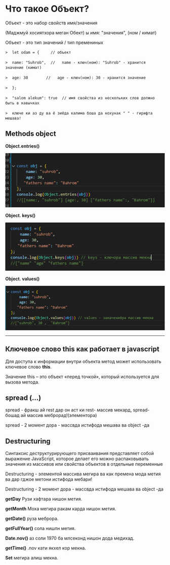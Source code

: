 

# Что такое Объект?

Объект - это набор свойств имя/значения 

(Маджмуй хосиятхора меган Обект)
ы
имя: "значения",  (ном / кимат)



Объект - этo тип значений / тип премениных

    >  let odam = {     // объект

    >  name: "Suhrob",  //   name - ключ(ном): "Suhrob" - хранится значение (кимат)

    >  age: 30        //   age - ключ(ном): 30 - хранится значение

    >  };

    >  "salom alekum": true  // имя свойства из нескольких слов должно быть в кавычках

    >  ключе ки аз ду ва ё зиёда калима боша да нохунак " " - гирифта мешава!




## Methods object
 
**Object.entries()**

![Tux, the Linux mascot](/lesson-5-Object/img/en.png)

**Object. keys()**

![Tux, the Linux mascot](/lesson-5-Object/img/keys.png)

**Object. values()**

![Tux, the Linux mascot](/lesson-5-Object/img/val.png)
________________________________________________________


## Ключевое слово **this** как работает в javascript

Для доступа к информации внутри объекта метод может использовать ключевое слово **this**.

Значение this – это объект «перед точкой», который используется для вызова метода.


## spread (...)

spread - фракш ай rest дар он аст ки rest- массив мекард, spread- бошад ай массив меброрад!(элементора)
 
spread - 2 момент дора - массвда истифода мешава ва object -да


## Destructuring

Синтаксис деструктурирующего присваивания представляет собой выражение JavaScript, которое делает его
можно распаковывать значения из массивов или свойства объектов в отдельные
переменные

Destructuring - элементой массива мегира ва как премена мода метия ва дар гджое метони истифода мебари!

Destructuring - 2 момент дора - массвда истифода мешава ва object -да



**getDay** Рузи хафтара нишон метия.

**getMonth** Моха мегира ракам карда нишон метия.

**getDate()** руза меброра.

**getFullYear()** сола нишлн метия.

**Date.nov()** аз соли 1970 ба млсеконд нишон дода медихад.

**getTime()** .nov кати якхел кор мекна.

**Set** мегира алиш мекна.